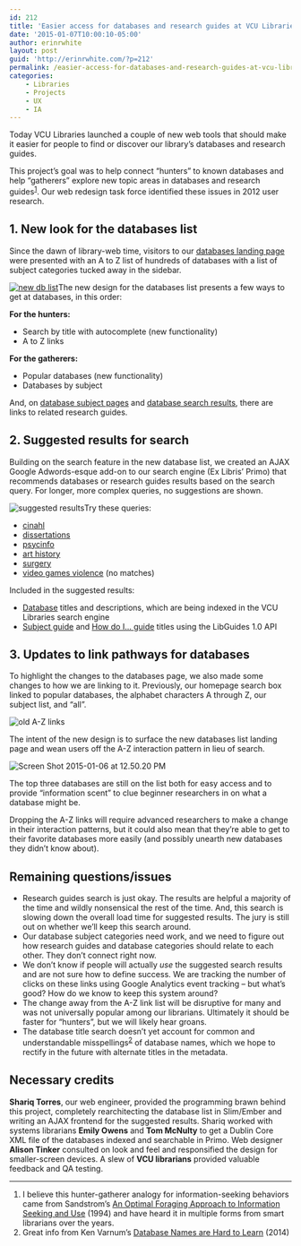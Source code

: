 ```yaml
---
id: 212
title: 'Easier access for databases and research guides at VCU Libraries'
date: '2015-01-07T10:00:10-05:00'
author: erinrwhite
layout: post
guid: 'http://erinrwhite.com/?p=212'
permalink: /easier-access-for-databases-and-research-guides-at-vcu-libraries/
categories:
    - Libraries
    - Projects
    - UX
    - IA
---
```


Today VCU Libraries launched a couple of new web tools that should make it easier for people to find or discover our library’s databases and research guides.

This project’s goal was to help connect “hunters” to known databases and help “gatherers” explore new topic areas in databases and research guides<sup>[1](#footnote1)</sup>. Our web redesign task force identified these issues in 2012 user research.

## 1. New look for the databases list

Since the dawn of library-web time, visitors to our [databases landing page](https://apps.library.vcu.edu/dblist/) were presented with an A to Z list of hundreds of databases with a list of subject categories tucked away in the sidebar.

[![new db list]({{site.baseurl}}/assets//2013-2024//2015/01/Screen-Shot-2015-01-06-at-4.07.58-PM-300x266.png)](https://apps.library.vcu.edu/dblist/)The new design for the databases list presents a few ways to get at databases, in this order:

**For the hunters:**

- Search by title with autocomplete (new functionality)
- A to Z links

**For the gatherers:**

- Popular databases (new functionality)
- Databases by subject

And, on [database subject pages](https://apps.library.vcu.edu/dblist/category/77) and [database search results](https://apps.library.vcu.edu/dblist/search?q=medicine), there are links to related research guides.

## 2. Suggested results for search

Building on the search feature in the new database list, we created an AJAX Google Adwords-esque add-on to our search engine (Ex Libris’ Primo) that recommends databases or research guides results based on the search query. For longer, more complex queries, no suggestions are shown.

![suggested results]({{site.baseurl}}/assets//2013-2024//2015/01/Screen-Shot-2015-01-06-at-4.19.18-PM-300x259.png)Try these queries:

- [cinahl](http://search.library.vcu.edu/primo_library/libweb/action/dlSearch.do?institution=VCU&vid=VCU&search_scope=all_scope&dym=true&query=any,contains,cinahl)
- [dissertations](http://search.library.vcu.edu/primo_library/libweb/action/dlSearch.do?institution=VCU&vid=VCU&search_scope=all_scope&dym=true&query=any,contains,dissertations)
- [psycinfo](http://search.library.vcu.edu/primo_library/libweb/action/dlSearch.do?institution=VCU&vid=VCU&search_scope=all_scope&dym=true&query=any,contains,psycinfo)
- [art history](http://search.library.vcu.edu/primo_library/libweb/action/dlSearch.do?institution=VCU&vid=VCU&search_scope=all_scope&dym=true&query=any,contains,art+history)
- [surgery](http://search.library.vcu.edu/primo_library/libweb/action/dlSearch.do?institution=VCU&vid=VCU&search_scope=all_scope&dym=true&query=any,contains,surgery)
- [video games violence](http://search.library.vcu.edu/primo_library/libweb/action/dlSearch.do?institution=VCU&vid=VCU&search_scope=all_scope&dym=true&query=any,contains,video+games+violence) (no matches)

Included in the suggested results:

- [Database](https://apps.library.vcu.edu/dblist/) titles and descriptions, which are being indexed in the VCU Libraries search engine
- [Subject guide](http://guides.library.vcu.edu/) and [How do I… guide](http://guides.library.vcu.edu/home/howdoi) titles using the LibGuides 1.0 API

## 3. Updates to link pathways for databases

To highlight the changes to the databases page, we also made some changes to how we are linking to it. Previously, our homepage search box linked to popular databases, the alphabet characters A through Z, our subject list, and “all”.

![old A-Z links]({{site.baseurl}}/assets//2013-2024//2015/01/Screen-Shot-2015-01-06-at-12.51.22-PM-300x156.png)

The intent of the new design is to surface the new databases list landing page and wean users off the A-Z interaction pattern in lieu of search.

![Screen Shot 2015-01-06 at 12.50.20 PM]({{site.baseurl}}/assets//2013-2024//2015/01/Screen-Shot-2015-01-06-at-12.50.20-PM.png)

The top three databases are still on the list both for easy access and to provide “information scent” to clue beginner researchers in on what a database might be.

Dropping the A-Z links will require advanced researchers to make a change in their interaction patterns, but it could also mean that they’re able to get to their favorite databases more easily (and possibly unearth new databases they didn’t know about).

## Remaining questions/issues

- Research guides search is just okay. The results are helpful a majority of the time and wildly nonsensical the rest of the time. And, this search is slowing down the overall load time for suggested results. The jury is still out on whether we’ll keep this search around.
- Our database subject categories need work, and we need to figure out how research guides and database categories should relate to each other. They don’t connect right now.
- We don’t know if people will actually *use* the suggested search results and are not sure how to define success. We are tracking the number of clicks on these links using Google Analytics event tracking – but what’s good? How do we know to keep this system around?
- The change away from the A-Z link list will be disruptive for many and was not universally popular among our librarians. Ultimately it should be faster for “hunters”, but we will likely hear groans.
- The database title search doesn’t yet account for common and understandable misspellings<sup>[2](#footnote2)</sup> of database names, which we hope to rectify in the future with alternate titles in the metadata.

## Necessary credits

**Shariq Torres**, our web engineer, provided the programming brawn behind this project, completely rearchitecting the database list in Slim/Ember and writing an AJAX frontend for the suggested results. Shariq worked with systems librarians **Emily Owens** and **Tom McNulty** to get a Dublin Core XML file of the databases indexed and searchable in Primo. Web designer **Alison Tinker** consulted on look and feel and responsified the design for smaller-screen devices. A slew of **VCU librarians** provided valuable feedback and QA testing.

---

1. I believe this hunter-gatherer analogy for information-seeking behaviors came from Sandstrom’s [An Optimal Foraging Approach to Information Seeking and Use](http://www.jstor.org/stable/4308969) (1994) and have heard it in multiple forms from smart librarians over the years.
2. Great info from Ken Varnum’s [Database Names are Hard to Learn](http://www.lib.umich.edu/blogs/library-tech-talk/database-names-are-hard-learn) (2014)